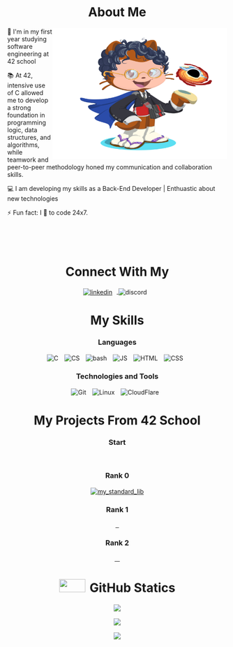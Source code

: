 
<h1 align="center">About Me</h1>

<img align="right" alt="GIF" src="./myoctocat/octocat-1739836899236.png" width="400" height="300" />

<p align="left">📝 I'm in my first year studying software engineering at 42 school</p>

<p align="left">📚 At 42, intensive use of C allowed me to develop a strong foundation in programming logic, data structures, and algorithms, while teamwork and peer-to-peer methodology honed my communication and collaboration skills.</p>

<p align="left">💻 I am developing my skills as a Back-End Developer | Enthuastic about new technologies</p>

<p align="left">⚡ Fun fact: I 💖 to code 24x7.</p>
<br>
<br>
<br>

<!-- DIV CONNECT -->
<h1 align="center">Connect With My</h1>
<div align="center">
    <p align="center">
        <a target="blank" href="https://www.linkedin.com/in/rafael-ferro-b97091288/">
            <img align="center" style="margin-right: 10px;"
                src="https://skillicons.dev/icons?i=linkedin"
                title="linkedin"
            alt="linkedin"/>    
        </a>
        <img align="center" style="margin-right: 10px;"
            src="https://skillicons.dev/icons?i=discord"
            title="raphae_lx"
        alt="discord"/>    
    </p>
</div>

<!-- DIV SKILLs -->
<h1 align="center">My Skills</h1>
<div align="center">
    <p align="center">
        <h3 align="center">Languages</h3>
        <img align="center" style="margin-right: 10px;"
            src="https://skillicons.dev/icons?i=c"
            title="C"
        alt="C"/>
        <img align="center" style="margin-right: 10px;"
            src="https://skillicons.dev/icons?i=cs"
            title="CS"
        alt="CS"/>
        <img align="center" style="margin-right: 10px;"
            src="https://skillicons.dev/icons?i=bash"
            title="bash"
        alt="bash"/>
        <img align="center" style="margin-right: 10px;"
            src="https://skillicons.dev/icons?i=js"
            title="JS"
        alt="JS"/>
        <!-- <img align="center" style="margin-right: 10px;"
            src="https://skillicons.dev/icons?i=react"
            title="React"
        alt="React"/> -->
        <!-- <img align="center" style="margin-right: 10px;"
            src="https://skillicons.dev/icons?i=nodejs"
            title="NodeJS"
        alt="NodeJS"/> -->
        <img align="center" style="margin-right: 10px;"
            src="https://skillicons.dev/icons?i=html"
            title="HTML"
        alt="HTML"/>
        <img align="center" style="margin-right: 10px;"
            src="https://skillicons.dev/icons?i=css"
            title="CSS"
        alt="CSS"/>
        <h3 align="center">Technologies and Tools</h3>
        <img align="center" style="margin-right: 10px;"
            src="https://skillicons.dev/icons?i=git"
            title="Git"
        alt="Git"/>
        <img align="center" style="margin-right: 10px;"
            src="https://skillicons.dev/icons?i=linux"
            title="Linux"
        alt="Linux"/>
        <img align="center" style="margin-right: 10px;"
            src="https://skillicons.dev/icons?i=cloudflare"
            title="CloudFlare"
        alt="CloudFlare"/>
    </p>
</div>

<!-- DIV 42 SCHOOL -->
<div align="center">
    <h1>My Projects From 42 School</h1>
    <h3>Start</h3>
    <a href="" target="blank">
        <img align="center"
            src="https://github.com/rapha4lx/42-project-badges/raw/main/badges/phase_onee.png"
        alt="" />
    </a>
    <h3>Rank 0</h3>
    <a href="https://github.com/rapha4lx/my_standard_lib" target="blank">
        <img align="center"
            src="https://github.com/rapha4lx/42-project-badges/raw/main/badges/libftm.png"
        alt="my_standard_lib" />
    </a>
    <h3>Rank 1</h3>
    <a href="" target="blank">
        <img align="center"
            src="https://github.com/rapha4lx/42-project-badges/raw/main/badges/ft_printfe.png"
        alt="" />
    </a>
    <a href="" target="blank">
        <img align="center"
            src="https://github.com/rapha4lx/42-project-badges/raw/main/badges/get_next_linem.png"
        alt="" />
    </a>
    <a href="" target="blank">
        <img align="center"
            src="https://github.com/rapha4lx/42-project-badges/raw/main/badges/born2berootm.png"
        alt="" />
    </a>
    <h3>Rank 2</h3>
    <a href="" target="blank">
        <img align="center"
            src="https://github.com/rapha4lx/42-project-badges/raw/main/badges/fdfm.png"
        alt="" />
    </a>
    <a href="" target="blank">
        <img align="center"
            src="https://github.com/rapha4lx/42-project-badges/raw/main/badges/minitalkn.png"
        alt="" />
    </a>
    <a href="" target="blank">
        <img align="center"
            src="https://github.com/rapha4lx/42-project-badges/raw/main/badges/pipexe.png"
        alt="" />
    </a>
    <a href="" target="blank">
        <img align="center"
            src="https://github.com/rapha4lx/42-project-badges/raw/main/badges/push_swape.png"
        alt="" />
    </a>
</div>

<!-- DIV GIT STATICS -->
<div align="center">
    <h1><img src="https://media.giphy.com/media/iY8CRBdQXODJSCERIr/giphy.gif" width="60" height="30" style="margin-right: 10px;">GitHub Statics</h1>

<img align="center"
    src="https://awesome-github-stats.azurewebsites.net/user-stats/rapha4lx?cardType=level&theme=radical&preferLogin=false"
/>

<img align="center"
    src="https://github-readme-streak-stats.herokuapp.com/?user=rapha4lx&theme=radical"
/>

<img align="center"
    src="https://github-readme-stats.vercel.app/api/top-langs/?username=rapha4lx&layout=compact&theme=radical&langs_count=20"
/>
    <!-- <img align="center"
        src="https://github-readme-streak-stats.herokuapp.com/?user=rapha4lx&theme=vue&hide_border=true"
    alt="Git Stats" />
    <br>
    <br>
    <img align="center"
        src="https://github-readme-stats.vercel.app/api/top-langs?username=rapha4lx&show_icons=true&locale=en&layout=compact"
    alt="Most Used Languages" /> -->
</div>

